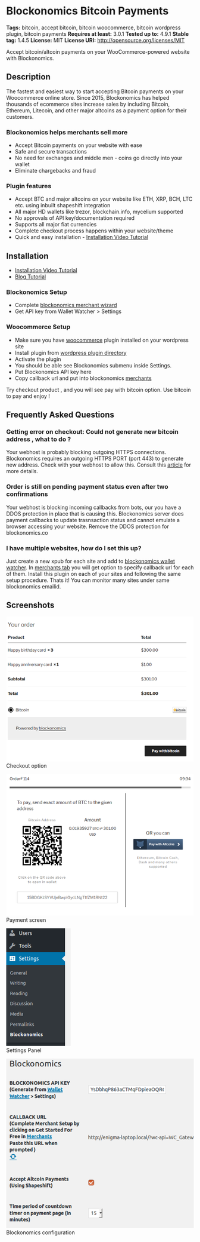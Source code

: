 # Blockonomics Bitcoin Payments #
**Tags:** bitcoin, accept bitcoin, bitcoin woocommerce, bitcoin wordpress plugin, bitcoin payments
**Requires at least:** 3.0.1
**Tested up to:** 4.9.1
**Stable tag:** 1.4.5
**License:** MIT
**License URI:** http://opensource.org/licenses/MIT

Accept bitcoin/altcoin payments on your WooCommerce-powered website with Blockonomics.

## Description ##

The fastest and easiest way to start accepting Bitcoin payments on your Woocommerce online store. Since 2015, Blockonomics has helped thousands of ecommerce sites increase sales by including Bitcoin, Ethereum, Litecoin, and other major altcoins as a payment option for their customers.

### Blockonomics helps merchants sell more ###
- Accept Bitcoin payments on your website with ease
- Safe and secure transactions
- No need for exchanges and middle men - coins go directly into your wallet
- Eliminate chargebacks and fraud


### Plugin features ###
- Accept BTC and major altcoins on your website like ETH, XRP, BCH, LTC etc. using inbuilt shapeshift integration
- All major HD wallets like trezor, blockchain.info, mycelium supported
- No approvals of API key/documentation required
- Supports all major fiat currencies
- Complete checkout process happens within your website/theme 
- Quick and easy installation - [Installation Video Tutorial](https://www.youtube.com/watch?v=E5nvTeuorE4)

## Installation ##

- [Installation Video Tutorial](https://www.youtube.com/watch?v=E5nvTeuorE4)
- [Blog Tutorial](https://blog.blockonomics.co/how-to-accept-bitcoin-payments-on-woocommerce-using-blockonomics-f18661819a62)

### Blockonomics Setup ###
- Complete [blockonomics merchant wizard](https://www.blockonomics.co/merchants) 
- Get API key from Wallet Watcher > Settings

### Woocommerce Setup ###
- Make sure you have [woocommerce](https://wordpress.org/plugins/woocommerce/) plugin installed on your wordpress site
- Install plugin from [wordpress plugin directory](https://wordpress.org/plugins/blockonomics-bitcoin-payments/)
- Activate the plugin
- You should be able see Blockonomics submenu inside Settings.  
- Put Blockonomics API key here
- Copy callback url and put into blockonomics [merchants](https://www.blockonomics.co/merchants)

Try checkout product , and you will see pay with bitcoin option.
Use bitcoin to pay and enjoy !

## Frequently Asked Questions ##

### Getting error on checkout: Could not generate new bitcoin address , what to do ? ###
Your webhost is probably blocking outgoing HTTPS connections. Blockonomics requires an outgoing HTTPS PORT (port 443) to generate new address. Check with your webhost to allow this. Consult this [article](https://blockonomics.freshdesk.com/solution/articles/33000215104-troubleshooting-unable-to-generate-new-address) for more details.

### Order is still on pending payment status even after two confirmations  ###
Your webhost is blocking incoming callbacks from bots, our you have a DDOS protection in place that is causing this. Blockonomics server does payment callbacks to update trasnsaction status and cannot emulate a browser accessing your website. Remove the DDOS protection for blockonomics.co 

### I have multiple websites, how do I set this up? ###
Just create a new xpub for each site and add to [blockonomics wallet watcher](https://www.blockonomics/blockonomics). In [merchants tab](https://www.blockonomics.co/merchants) you will get option to specify callback url for each of them.  Install this plugin on each of your sites and following the same setup procedure.  Thats it! You can monitor many sites under same blockonomics emailid.

## Screenshots ##

![](assets-wp-repo/screenshot-1.png)    
Checkout option

![](assets-wp-repo/screenshot-2.png)    
Payment screen

![](assets-wp-repo/screenshot-3.png)    
Settings Panel  

![](assets-wp-repo/screenshot-4.png)  
Blockonomics configuration  

